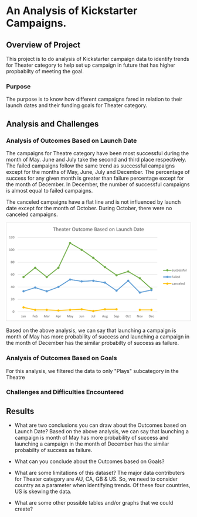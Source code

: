 # An Analysis of Kickstarter Campaigns.

## Overview of Project
This project is to do analysis of Kickstarter campaign data to identify trends for Theater category to help set up campaign in future that has higher propbabilty of meeting the goal.

### Purpose
The purpose is to know how different campaigns fared in relation to their launch dates and their funding goals for Theater category.

## Analysis and Challenges

### Analysis of Outcomes Based on Launch Date

The campaigns for Theatre category have been most successful during the month of May. June and July take the second and third place respectively. The failed campaigns follow the same trend as successful campaigns except for the months of May, June, July and December. The percentage of success for any given month is greater than failure percentage except for the month of December. In December, the number of successful campaigns is almost equal to failed campaigns.

The canceled campaigns have a flat line and is not influenced by launch date except for the month of October. During October, there were no canceled campaigns.

![Graph for Outcome Based on Launch Date](Resources/Theater_Outcomes_vs_Launch.png)

Based on the above analysis, we can say that launching a campaign is month of May has more probability of success and launching a campaign in the month of December has the similar probabilty of success as failure.

### Analysis of Outcomes Based on Goals
For this analysis, we filtered the data to only "Plays" subcategory in the Theatre 


### Challenges and Difficulties Encountered



## Results

- What are two conclusions you can draw about the Outcomes based on Launch Date?
Based on the above analysis, we can say that launching a campaign is month of May has more probability of success and launching a campaign in the month of December has the similar probabilty of success as failure.

- What can you conclude about the Outcomes based on Goals?


- What are some limitations of this dataset?
The major data contributers for Theater category are AU, CA, GB & US. So, we need to consider country as a parameter when identifying trends.
Of these four countries, US is skewing the data.

- What are some other possible tables and/or graphs that we could create?
